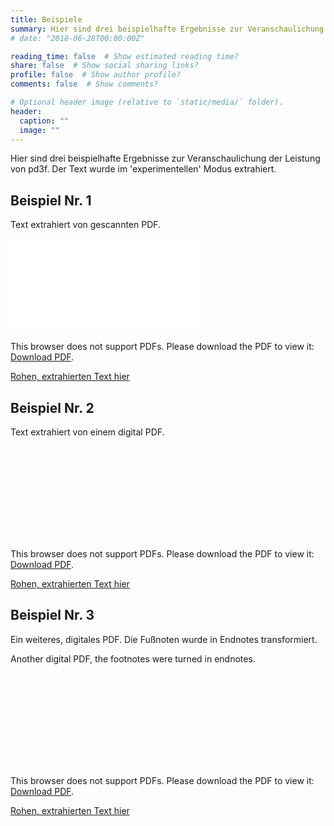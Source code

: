 ```yaml
---
title: Beispiele
summary: Hier sind drei beispielhafte Ergebnisse zur Veranschaulichung der Leistung von pd3f. Der Text wurde im 'experimentellen' Modus extrahiert.
# date: "2018-06-28T00:00:00Z"

reading_time: false  # Show estimated reading time?
share: false  # Show social sharing links?
profile: false  # Show author profile?
comments: false  # Show comments?

# Optional header image (relative to `static/media/` folder).
header:
  caption: ""
  image: ""
---
```


Hier sind drei beispielhafte Ergebnisse zur Veranschaulichung der Leistung von pd3f. Der Text wurde im 'experimentellen' Modus extrahiert.


## Beispiel Nr. 1


Text extrahiert von gescannten PDF.


<object data="/examples/00020_08112014_Stellungnahme_RAK_Koeln_RefE_Bekaempfung_Korruption.pdf" type="application/pdf" width="100%" height="700px">
    <embed src="/examples/00020_08112014_Stellungnahme_RAK_Koeln_RefE_Bekaempfung_Korruption.pdf">
        <p>This browser does not support PDFs. Please download the PDF to view it: <a href="/examples/00020_08112014_Stellungnahme_RAK_Koeln_RefE_Bekaempfung_Korruption.pdf">Download PDF</a>.</p>
    </embed>
</object>

[Rohen, extrahierten Text hier](/examples/00020_08112014_Stellungnahme_RAK_Koeln_RefE_Bekaempfung_Korruption.txt)


## Beispiel Nr. 2

Text extrahiert von einem digital PDF.


<object data="/examples/00004_09212018_bstbk_Unwandlungsgesetz.pdf" type="application/pdf" width="100%" height="700px">
    <embed src="/examples/00004_09212018_bstbk_Unwandlungsgesetz.pdf">
        <p>This browser does not support PDFs. Please download the PDF to view it: <a href="/examples/00004_09212018_bstbk_Unwandlungsgesetz.pdf">Download PDF</a>.</p>
    </embed>
</object>

[Rohen, extrahierten Text hier](/examples/00004_09212018_bstbk_Unwandlungsgesetz.txt)

## Beispiel Nr. 3

Ein weiteres, digitales PDF. Die Fußnoten wurde in Endnotes transformiert.

Another digital PDF, the footnotes were turned in endnotes.

<object data="/examples/00001_112018_FU_Berlin_Richtlinie_2017_1371.pdf" type="application/pdf" width="100%" height="700px">
    <embed src="/examples/00001_112018_FU_Berlin_Richtlinie_2017_1371.pdf">
        <p>This browser does not support PDFs. Please download the PDF to view it: <a href="/examples/00001_112018_FU_Berlin_Richtlinie_2017_1371.pdf">Download PDF</a>.</p>
    </embed>
</object>

[Rohen, extrahierten Text hier](/examples/00001_112018_FU_Berlin_Richtlinie_2017_1371.txt)
